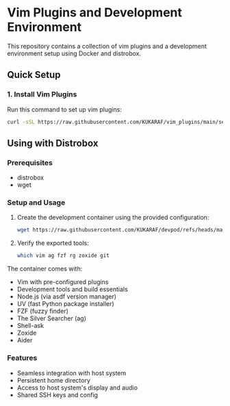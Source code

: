 # Vim Plugins and Development Environment

This repository contains a collection of vim plugins and a development environment setup using Docker and distrobox.

## Quick Setup

### 1. Install Vim Plugins

Run this command to set up vim plugins:
```bash
curl -sSL https://raw.githubusercontent.com/KUKARAF/vim_plugins/main/setup_vim_plugins.sh | bash
```

## Using with Distrobox

### Prerequisites
- distrobox
-  wget 


### Setup and Usage

1. Create the development container using the provided configuration:
   ```bash
   wget https://raw.githubusercontent.com/KUKARAF/devpod/refs/heads/master/distrobox.ini && distrobox assemble create --file distrobox.ini
   ```

2. Verify the exported tools:
   ```bash
   which vim ag fzf rg zoxide git
   ```

The container comes with:
- Vim with pre-configured plugins
- Development tools and build essentials
- Node.js (via asdf version manager)
- UV (fast Python package installer)
- FZF (fuzzy finder)
- The Silver Searcher (ag)
- Shell-ask
- Zoxide
- Aider

### Features
- Seamless integration with host system
- Persistent home directory
- Access to host system's display and audio
- Shared SSH keys and config
